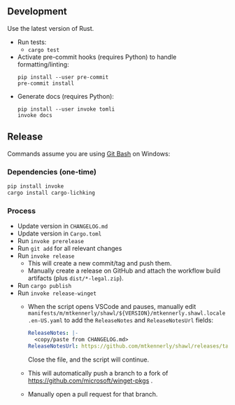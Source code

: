 ## Development
Use the latest version of Rust.

* Run tests:
  * `cargo test`
* Activate pre-commit hooks (requires Python) to handle formatting/linting:
  ```
  pip install --user pre-commit
  pre-commit install
  ```
* Generate docs (requires Python):
  ```
  pip install --user invoke tomli
  invoke docs
  ```

## Release
Commands assume you are using [Git Bash](https://git-scm.com) on Windows:

### Dependencies (one-time)
```bash
pip install invoke
cargo install cargo-lichking
```

### Process
* Update version in `CHANGELOG.md`
* Update version in `Cargo.toml`
* Run `invoke prerelease`
* Run `git add` for all relevant changes
* Run `invoke release`
  * This will create a new commit/tag and push them.
  * Manually create a release on GitHub and attach the workflow build artifacts
    (plus `dist/*-legal.zip`).
* Run `cargo publish`
* Run `invoke release-winget`
  * When the script opens VSCode and pauses,
    manually edit `manifests/m/mtkennerly/shawl/${VERSION}/mtkennerly.shawl.locale.en-US.yaml`
    to add the `ReleaseNotes` and `ReleaseNotesUrl` fields:

    ```yaml
    ReleaseNotes: |-
      <copy/paste from CHANGELOG.md>
    ReleaseNotesUrl: https://github.com/mtkennerly/shawl/releases/tag/v${VERSION}
    ```

    Close the file, and the script will continue.
  * This will automatically push a branch to a fork of https://github.com/microsoft/winget-pkgs .
  * Manually open a pull request for that branch.
